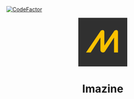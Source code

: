 [![CodeFactor](https://www.codefactor.io/repository/github/alvarodwi/imazine/badge)](https://www.codefactor.io/repository/github/alvarodwi/imazine)

<p align="center">
    <img src="app/src/main/ic_launcher-playstore.png" alt="Logo" width="128" height="128">
</p>
<h1 align="center">Imazine</h1>
